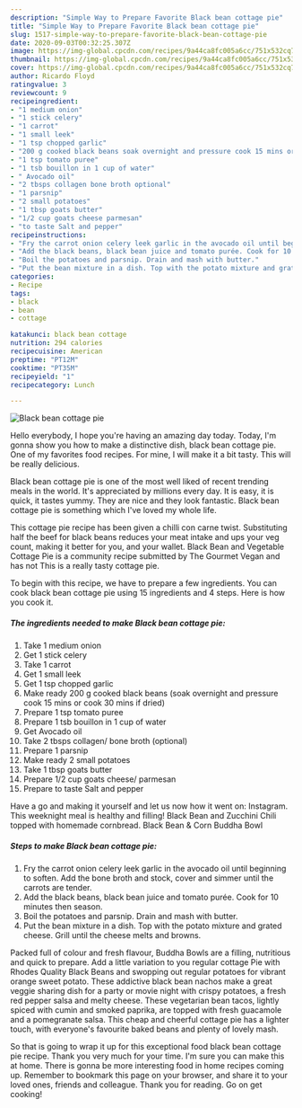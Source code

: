 ```yaml
---
description: "Simple Way to Prepare Favorite Black bean cottage pie"
title: "Simple Way to Prepare Favorite Black bean cottage pie"
slug: 1517-simple-way-to-prepare-favorite-black-bean-cottage-pie
date: 2020-09-03T00:32:25.307Z
image: https://img-global.cpcdn.com/recipes/9a44ca8fc005a6cc/751x532cq70/black-bean-cottage-pie-recipe-main-photo.jpg
thumbnail: https://img-global.cpcdn.com/recipes/9a44ca8fc005a6cc/751x532cq70/black-bean-cottage-pie-recipe-main-photo.jpg
cover: https://img-global.cpcdn.com/recipes/9a44ca8fc005a6cc/751x532cq70/black-bean-cottage-pie-recipe-main-photo.jpg
author: Ricardo Floyd
ratingvalue: 3
reviewcount: 9
recipeingredient:
- "1 medium onion"
- "1 stick celery"
- "1 carrot"
- "1 small leek"
- "1 tsp chopped garlic"
- "200 g cooked black beans soak overnight and pressure cook 15 mins or cook 30 mins if dried"
- "1 tsp tomato puree"
- "1 tsb bouillon in 1 cup of water"
- " Avocado oil"
- "2 tbsps collagen bone broth optional"
- "1 parsnip"
- "2 small potatoes"
- "1 tbsp goats butter"
- "1/2 cup goats cheese parmesan"
- "to taste Salt and pepper"
recipeinstructions:
- "Fry the carrot onion celery leek garlic in the avocado oil until beginning to soften. Add the bone broth and stock, cover and simmer until the carrots are tender."
- "Add the black beans, black bean juice and tomato purée. Cook for 10 minutes then season."
- "Boil the potatoes and parsnip. Drain and mash with butter."
- "Put the bean mixture in a dish. Top with the potato mixture and grated cheese. Grill until the cheese melts and browns."
categories:
- Recipe
tags:
- black
- bean
- cottage

katakunci: black bean cottage 
nutrition: 294 calories
recipecuisine: American
preptime: "PT12M"
cooktime: "PT35M"
recipeyield: "1"
recipecategory: Lunch

---
```



![Black bean cottage pie](https://img-global.cpcdn.com/recipes/9a44ca8fc005a6cc/751x532cq70/black-bean-cottage-pie-recipe-main-photo.jpg)

Hello everybody, I hope you're having an amazing day today. Today, I'm gonna show you how to make a distinctive dish, black bean cottage pie. One of my favorites food recipes. For mine, I will make it a bit tasty. This will be really delicious.

Black bean cottage pie is one of the most well liked of recent trending meals in the world. It's appreciated by millions every day. It is easy, it is quick, it tastes yummy. They are nice and they look fantastic. Black bean cottage pie is something which I've loved my whole life.

This cottage pie recipe has been given a chilli con carne twist. Substituting half the beef for black beans reduces your meat intake and ups your veg count, making it better for you, and your wallet. Black Bean and Vegetable Cottage Pie is a community recipe submitted by The Gourmet Vegan and has not This is a really tasty cottage pie.


To begin with this recipe, we have to prepare a few ingredients. You can cook black bean cottage pie using 15 ingredients and 4 steps. Here is how you cook it.

<!--inarticleads1-->

##### The ingredients needed to make Black bean cottage pie:

1. Take 1 medium onion
1. Get 1 stick celery
1. Take 1 carrot
1. Get 1 small leek
1. Get 1 tsp chopped garlic
1. Make ready 200 g cooked black beans (soak overnight and pressure cook 15 mins or cook 30 mins if dried)
1. Prepare 1 tsp tomato puree
1. Prepare 1 tsb bouillon in 1 cup of water
1. Get  Avocado oil
1. Take 2 tbsps collagen/ bone broth (optional)
1. Prepare 1 parsnip
1. Make ready 2 small potatoes
1. Take 1 tbsp goats butter
1. Prepare 1/2 cup goats cheese/ parmesan
1. Prepare to taste Salt and pepper


Have a go and making it yourself and let us now how it went on: Instagram. This weeknight meal is healthy and filling! Black Bean and Zucchini Chili topped with homemade cornbread. Black Bean &amp; Corn Buddha Bowl 

<!--inarticleads2-->

##### Steps to make Black bean cottage pie:

1. Fry the carrot onion celery leek garlic in the avocado oil until beginning to soften. Add the bone broth and stock, cover and simmer until the carrots are tender.
1. Add the black beans, black bean juice and tomato purée. Cook for 10 minutes then season.
1. Boil the potatoes and parsnip. Drain and mash with butter.
1. Put the bean mixture in a dish. Top with the potato mixture and grated cheese. Grill until the cheese melts and browns.


Packed full of colour and fresh flavour, Buddha Bowls are a filling, nutritious and quick to prepare. Add a little variation to you regular cottage Pie with Rhodes Quality Black Beans and swopping out regular potatoes for vibrant orange sweet potato. These addictive black bean nachos make a great veggie sharing dish for a party or movie night with crispy potatoes, a fresh red pepper salsa and melty cheese. These vegetarian bean tacos, lightly spiced with cumin and smoked paprika, are topped with fresh guacamole and a pomegranate salsa. This cheap and cheerful cottage pie has a lighter touch, with everyone&#39;s favourite baked beans and plenty of lovely mash. 

So that is going to wrap it up for this exceptional food black bean cottage pie recipe. Thank you very much for your time. I'm sure you can make this at home. There is gonna be more interesting food in home recipes coming up. Remember to bookmark this page on your browser, and share it to your loved ones, friends and colleague. Thank you for reading. Go on get cooking!
